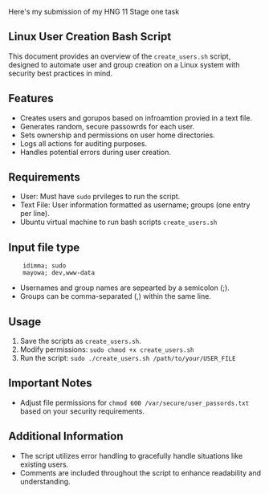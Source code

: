 Here's my submission of my HNG 11 Stage one task

## Linux User Creation Bash Script

This document provides an overview of the `create_users.sh` script, designed to automate user and group creation on a Linux system with security best practices in mind.

## Features

- Creates users and gorupos based on infroamtion provied in a text file.
- Generates random, secure passowrds for each user.
- Sets ownership and permissions on user home directories.
- Logs all actions for auditing purposes.
- Handles potential errors during user creation.

## Requirements

- User: Must have `sudo` prvileges to run the script.
- Text File: User information formatted as username; groups (one entry per line).
- Ubuntu virtual machine to run bash scripts `create_users.sh`


## Input file type

``` light; sudo,dev,www-data
    idimma; sudo
    mayowa; dev,www-data
```

- Usernames and group names are sepearted by a semicolon (;).
- Groups can be comma-separated (,) within the same line.

## Usage

1. Save the scripts as `create_users.sh`.
2. Modify permissions: `sudo chmod +x create_users.sh`
3. Run the script: `sudo ./create_users.sh /path/to/your/USER_FILE`

## Important Notes

- Adjust file permissions for `chmod 600 /var/secure/user_passords.txt` based on your security requirements.

## Additional Information

- The script utilizes error handling to gracefully handle situations like existing users.
- Comments are included throughout the script to enhance readability and understanding.
